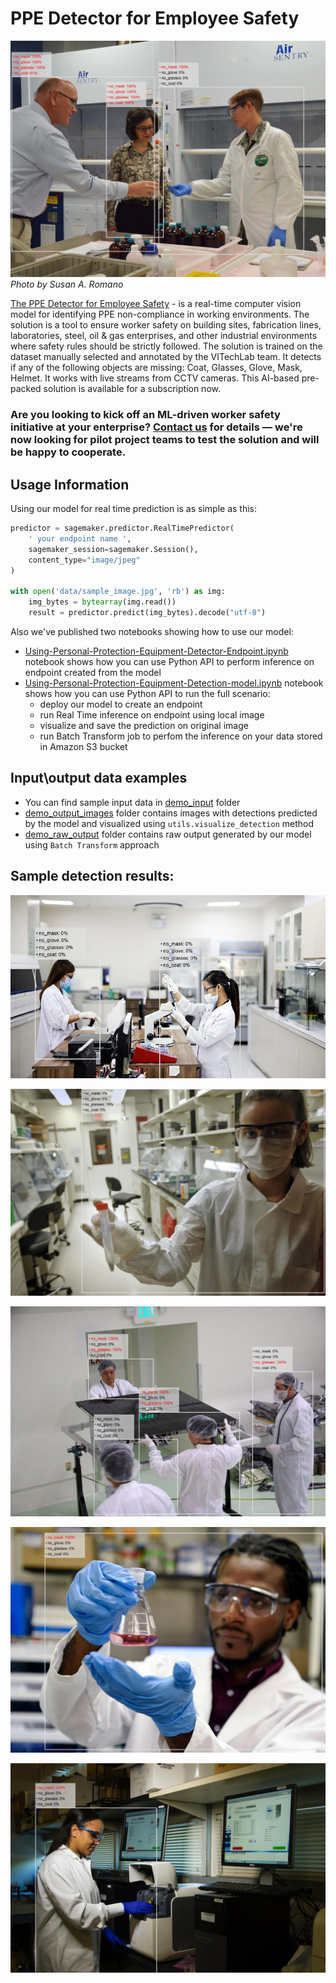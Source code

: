 # PPE Detector for Employee Safety

![PPE Detector for Employee Safety output example](sample_data/demo_output_images/image2.jpg?raw=true)
_Photo by Susan A. Romano_

[The PPE Detector for Employee Safety](https://aws.amazon.com/marketplace/pp/prodview-b53upp27dnmzq) - is a real-time computer vision model for identifying PPE non-compliance in working environments. The solution is a tool to ensure worker safety on building sites, fabrication lines, laboratories, steel, oil & gas enterprises, and other industrial environments where safety rules should be strictly followed. The solution is trained on the dataset manually selected and annotated by the VITechLab team. It detects if any of the following objects are missing: Coat, Glasses, Glove, Mask, Helmet. It works with live streams from CCTV cameras. This AI-based pre-packed solution is available for a subscription now.

### Are you looking to kick off an ML-driven worker safety initiative at your enterprise? [Contact us](https://vitechlab.com/) for details — we're now looking for pilot project teams to test the solution and will be happy to cooperate.

## Usage Information

Using our model for real time prediction is as simple as this:

```python
predictor = sagemaker.predictor.RealTimePredictor(
    ' your endpoint name ',
    sagemaker_session=sagemaker.Session(),
    content_type="image/jpeg"
)

with open('data/sample_image.jpg', 'rb') as img:
    img_bytes = bytearray(img.read())
    result = predictor.predict(img_bytes).decode("utf-8")
```

Also we've published two notebooks showing how to use our model:
* [Using-Personal-Protection-Equipment-Detector-Endpoint.ipynb](Using-Personal-Protection-Equipment-Detector-Endpoint.ipynb) notebook shows how you can use Python API to perform inference on endpoint created from the model
* [Using-Personal-Protection-Equipment-Detection-model.ipynb](Using-Personal-Protection-Equipment-Detection-model.ipynb) notebook shows how you can use Python API to run the full scenario:
    * deploy our model to create an endpoint
    * run Real Time inference on endpoint using local image
    * visualize  and save the prediction on original image
    * run Batch Transform job to perfom the inference on your data stored in Amazon S3 bucket

## Input\output data examples

* You can find sample input data in [demo_input](sample_data/demo_input) folder
* [demo_output_images](sample_data/demo_output_images) folder contains images with detections predicted by the model and visualized using `utils.visualize_detection` method
* [demo_raw_output](sample_data/demo_raw_output) folder contains raw output generated by our model using `Batch Transform` approach

## Sample detection results:

![PPE Detector for Employee Safety output example](sample_data/demo_output_images/image1.jpg?raw=true)

![PPE Detector for Employee Safety output example](sample_data/demo_output_images/image3.jpg?raw=true)

![PPE Detector for Employee Safety output example](sample_data/demo_output_images/image4.jpg?raw=true)

![PPE Detector for Employee Safety output example](sample_data/demo_output_images/image5.jpg?raw=true)

![PPE Detector for Employee Safety output example](sample_data/demo_output_images/image7.jpg?raw=true)
